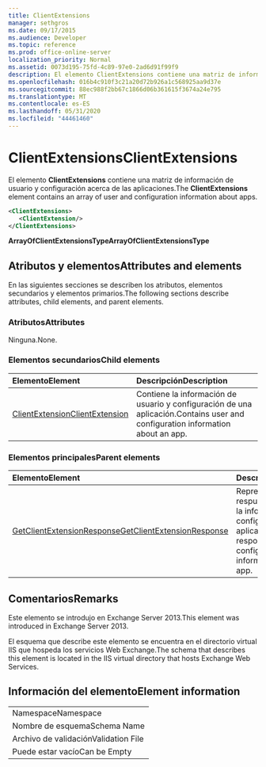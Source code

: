 ```yaml
---
title: ClientExtensions
manager: sethgros
ms.date: 09/17/2015
ms.audience: Developer
ms.topic: reference
ms.prod: office-online-server
localization_priority: Normal
ms.assetid: 0073d195-75fd-4c89-97e0-2ad6d91f99f9
description: El elemento ClientExtensions contiene una matriz de información de usuario y configuración acerca de las aplicaciones.
ms.openlocfilehash: 016b4c910f3c21a20d72b926a1c568925aa9d37e
ms.sourcegitcommit: 88ec988f2bb67c1866d06b361615f3674a24e795
ms.translationtype: MT
ms.contentlocale: es-ES
ms.lasthandoff: 05/31/2020
ms.locfileid: "44461460"
---
```

# <a name="clientextensions"></a><span data-ttu-id="fe9c0-103">ClientExtensions</span><span class="sxs-lookup"><span data-stu-id="fe9c0-103">ClientExtensions</span></span>

<span data-ttu-id="fe9c0-104">El elemento **ClientExtensions** contiene una matriz de información de usuario y configuración acerca de las aplicaciones.</span><span class="sxs-lookup"><span data-stu-id="fe9c0-104">The **ClientExtensions** element contains an array of user and configuration information about apps.</span></span> 
  
```XML
<ClientExtensions>
   <ClientExtension/>
</ClientExtensions>
```

 <span data-ttu-id="fe9c0-105">**ArrayOfClientExtensionsType**</span><span class="sxs-lookup"><span data-stu-id="fe9c0-105">**ArrayOfClientExtensionsType**</span></span>
## <a name="attributes-and-elements"></a><span data-ttu-id="fe9c0-106">Atributos y elementos</span><span class="sxs-lookup"><span data-stu-id="fe9c0-106">Attributes and elements</span></span>

<span data-ttu-id="fe9c0-107">En las siguientes secciones se describen los atributos, elementos secundarios y elementos primarios.</span><span class="sxs-lookup"><span data-stu-id="fe9c0-107">The following sections describe attributes, child elements, and parent elements.</span></span>
  
### <a name="attributes"></a><span data-ttu-id="fe9c0-108">Atributos</span><span class="sxs-lookup"><span data-stu-id="fe9c0-108">Attributes</span></span>

<span data-ttu-id="fe9c0-109">Ninguna.</span><span class="sxs-lookup"><span data-stu-id="fe9c0-109">None.</span></span>
  
### <a name="child-elements"></a><span data-ttu-id="fe9c0-110">Elementos secundarios</span><span class="sxs-lookup"><span data-stu-id="fe9c0-110">Child elements</span></span>

|<span data-ttu-id="fe9c0-111">**Elemento**</span><span class="sxs-lookup"><span data-stu-id="fe9c0-111">**Element**</span></span>|<span data-ttu-id="fe9c0-112">**Descripción**</span><span class="sxs-lookup"><span data-stu-id="fe9c0-112">**Description**</span></span>|
|:-----|:-----|
|[<span data-ttu-id="fe9c0-113">ClientExtension</span><span class="sxs-lookup"><span data-stu-id="fe9c0-113">ClientExtension</span></span>](clientextension.md) <br/> |<span data-ttu-id="fe9c0-114">Contiene la información de usuario y configuración de una aplicación.</span><span class="sxs-lookup"><span data-stu-id="fe9c0-114">Contains user and configuration information about an app.</span></span>  <br/> |
   
### <a name="parent-elements"></a><span data-ttu-id="fe9c0-115">Elementos principales</span><span class="sxs-lookup"><span data-stu-id="fe9c0-115">Parent elements</span></span>

|<span data-ttu-id="fe9c0-116">**Elemento**</span><span class="sxs-lookup"><span data-stu-id="fe9c0-116">**Element**</span></span>|<span data-ttu-id="fe9c0-117">**Descripción**</span><span class="sxs-lookup"><span data-stu-id="fe9c0-117">**Description**</span></span>|
|:-----|:-----|
|[<span data-ttu-id="fe9c0-118">GetClientExtensionResponse</span><span class="sxs-lookup"><span data-stu-id="fe9c0-118">GetClientExtensionResponse</span></span>](getclientextensionresponse.md) <br/> |<span data-ttu-id="fe9c0-119">Representa una respuesta para obtener la información de configuración de una aplicación.</span><span class="sxs-lookup"><span data-stu-id="fe9c0-119">Represents a response to get configuration information about an app.</span></span>  <br/> |
   
## <a name="remarks"></a><span data-ttu-id="fe9c0-120">Comentarios</span><span class="sxs-lookup"><span data-stu-id="fe9c0-120">Remarks</span></span>

<span data-ttu-id="fe9c0-121">Este elemento se introdujo en Exchange Server 2013.</span><span class="sxs-lookup"><span data-stu-id="fe9c0-121">This element was introduced in Exchange Server 2013.</span></span>
  
<span data-ttu-id="fe9c0-122">El esquema que describe este elemento se encuentra en el directorio virtual IIS que hospeda los servicios Web Exchange.</span><span class="sxs-lookup"><span data-stu-id="fe9c0-122">The schema that describes this element is located in the IIS virtual directory that hosts Exchange Web Services.</span></span>
  
## <a name="element-information"></a><span data-ttu-id="fe9c0-123">Información del elemento</span><span class="sxs-lookup"><span data-stu-id="fe9c0-123">Element information</span></span>

||
|:-----|
|<span data-ttu-id="fe9c0-124">Namespace</span><span class="sxs-lookup"><span data-stu-id="fe9c0-124">Namespace</span></span>  <br/> |
|<span data-ttu-id="fe9c0-125">Nombre de esquema</span><span class="sxs-lookup"><span data-stu-id="fe9c0-125">Schema Name</span></span>  <br/> |
|<span data-ttu-id="fe9c0-126">Archivo de validación</span><span class="sxs-lookup"><span data-stu-id="fe9c0-126">Validation File</span></span>  <br/> |
|<span data-ttu-id="fe9c0-127">Puede estar vacío</span><span class="sxs-lookup"><span data-stu-id="fe9c0-127">Can be Empty</span></span>  <br/> |
   

